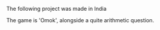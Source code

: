 The following project was made in India

The game is 'Omok', alongside a quite arithmetic question.
